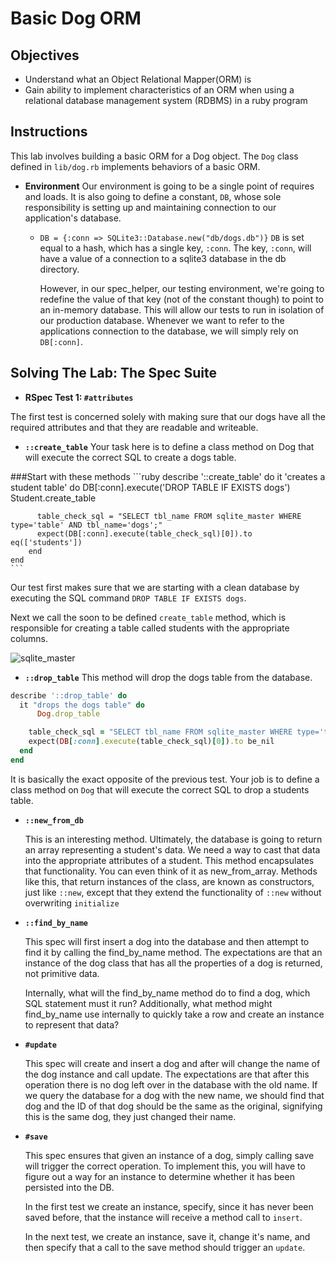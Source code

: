 # Basic Dog ORM

## Objectives
* Understand what an Object Relational Mapper(ORM) is
* Gain ability to implement characteristics of an ORM when using a relational database management system (RDBMS) in a ruby program

## Instructions
This lab involves building a basic ORM for a Dog object.  The `Dog` class defined in `lib/dog.rb` implements behaviors of a basic ORM.


- **Environment**
  Our environment is going to be a single point of requires and loads.  It is also going to define a constant, `DB`, whose sole responsibility is setting up and maintaining connection to our application's database.
   - `DB = {:conn => SQLite3::Database.new("db/dogs.db")}`
   `DB` is set equal to a hash, which has a single key, `:conn`. The key, `:conn`,  will have a value of a connection to a sqlite3 database in the db directory.

      However, in our spec_helper, our  testing environment, we're going to redefine the value of that key (not of the constant though) to point to an in-memory database. This will allow our tests to run in isolation of our production database. Whenever we want to refer to the  applications connection to the database, we will simply rely on   `DB[:conn]`.

## Solving The Lab: The Spec Suite
-  **RSpec Test 1: `#attributes`**

  The first test is concerned solely with making sure that our dogs have all the required attributes and that they are readable and writeable.

-  **`::create_table`**
  Your task  here is to define a class method on Dog that will execute  the correct SQL to create a dogs table.

###Start with these methods
    ```ruby
    describe '::create_table' do
        it 'creates a student table' do
          DB[:conn].execute('DROP TABLE IF EXISTS dogs')
          Student.create_table

          table_check_sql = "SELECT tbl_name FROM sqlite_master WHERE type='table' AND tbl_name='dogs';"
          expect(DB[:conn].execute(table_check_sql)[0]).to eq(['students'])
        end
    end
    ```

  Our test first makes sure that we are starting with a clean database by executing the SQL command `DROP TABLE IF EXISTS dogs`.

  Next we call the soon to be defined `create_table` method, which is responsible for creating a table called students with the appropriate columns.

  ![sqlite_master](http://dl.dropboxusercontent.com/s/j98mxmd5d4uec9g/2014-02-18%20at%2011.21%20AM.png)

-  **`::drop_table`**
This method will drop the dogs table from the database.

  ```ruby
  describe '::drop_table' do
    it "drops the dogs table" do
        Dog.drop_table

      table_check_sql = "SELECT tbl_name FROM sqlite_master WHERE type='table' AND tbl_name='dogs';"
      expect(DB[:conn].execute(table_check_sql)[0]).to be_nil
    end
  end
```

  It is basically the exact opposite of the previous test. Your job is to  define a class method on `Dog` that will execute the correct SQL to drop  a students table.

- **`::new_from_db`**

  This is an interesting method. Ultimately, the database is going to return an array representing a student's data. We need a way to cast that data into the appropriate attributes of a student. This method  encapsulates that functionality. You can even think of it as  new_from_array. Methods like this, that return instances of the class,  are known as constructors, just like `::new`, except that they extend the   functionality of `::new` without overwriting `initialize`

- **`::find_by_name`**

  This spec will first insert a dog into the database and then attempt to   find it by calling the find_by_name method. The expectations are that an  instance of the dog class that has all the properties of a dog is returned, not primitive data.

  Internally, what will the find_by_name method do to find a dog, which   SQL statement must it run? Additionally, what method might find_by_name use internally to quickly take a row and create an instance to represent that data?

- **`#update`**

  This spec will create and insert a dog and after will change the name of  the dog instance and call update. The expectations are that after this  operation there is no dog left over in the database with the old name.  If we query the database for a dog with the new name, we should find  that dog and the ID of that dog should be the same as the original,   signifying this is the same dog, they just changed their name.

- **`#save`**

  This spec ensures that given an instance of a dog, simply calling save  will trigger the correct operation. To implement this, you will have to   figure out a way for an instance to determine whether it has been persisted   into the DB.

  In the first test we create an instance, specify, since it has never been   saved before, that the instance will receive a method call to `insert`.

  In the next test, we create an instance, save it, change it's name, and then   specify that a call to the save method should trigger an `update`.
